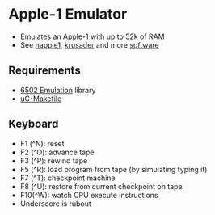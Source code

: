 Apple-1 Emulator
================
- Emulates an Apple-1 with up to 52k of RAM
- See [napple1](https://github.com/nobuh/napple1),
[krusader](http://school.anhb.uwa.edu.au/personalpages/kwessen/apple1/Krusader.htm)
and more [software](http://www.willegal.net/appleii/apple1-software.htm)

Requirements
------------
- [6502 Emulation](https://github.com/jscrane/r65emu) library
- [uC-Makefile](https://github.com/jscrane/uC-Makefile)

Keyboard
--------
- F1 (^N): reset
- F2 (^O): advance tape
- F3 (^P): rewind tape
- F5 (^R): load program from tape (by simulating typing it)
- F7 (^T): checkpoint machine
- F8 (^U): restore from current checkpoint on tape
- F10(^W): watch CPU execute instructions
- Underscore is rubout
